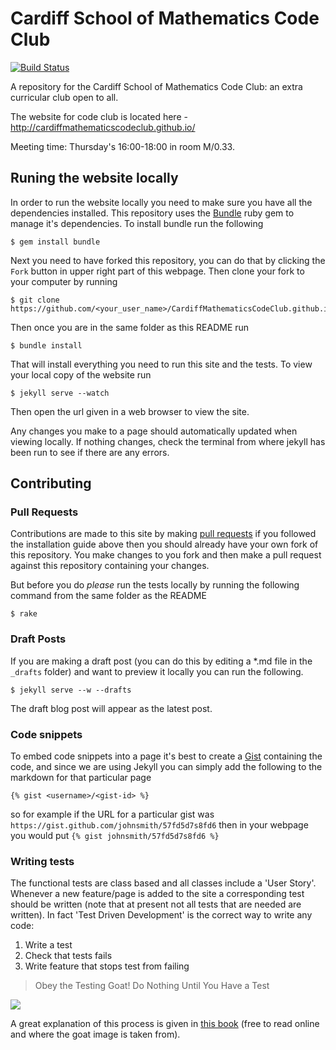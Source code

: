 # Cardiff School of Mathematics Code Club
[![Build Status](https://travis-ci.org/CardiffMathematicsCodeClub/CardiffMathematicsCodeClub.github.io.svg?branch=master)](https://travis-ci.org/CardiffMathematicsCodeClub/CardiffMathematicsCodeClub.github.io)

A repository for the Cardiff School of Mathematics Code Club: an extra curricular club open to all.

The website for code club is located here - http://cardiffmathematicscodeclub.github.io/

Meeting time: Thursday's 16:00-18:00 in room M/0.33.

## Runing the website locally

In order to run the website locally you need to make sure you have all the dependencies installed. This repository
uses the [Bundle](http://bundler.io/) ruby gem to manage it's dependencies. To install bundle run the following

```
$ gem install bundle
```

Next you need to have forked this repository, you can do that by clicking the `Fork` button in upper right part
of this webpage. Then clone your fork to your computer by running

```
$ git clone https://github.com/<your_user_name>/CardiffMathematicsCodeClub.github.io
```

Then once you are in the same folder as this README run

```
$ bundle install
```

That will install everything you need to run this site and the tests. To view your local copy of the website run

```
$ jekyll serve --watch
```

Then open the url given in a web browser to view the site.

Any changes you make to a page should automatically updated when viewing locally. If nothing changes, check the terminal from where jekyll has been run to see if there are any errors.

## Contributing

### Pull Requests

Contributions are made to this site by making [pull requests](https://help.github.com/articles/using-pull-requests/)
if you followed the installation guide above then you should already have your own fork of this repository. You make
changes to you fork and then make a pull request against this repository containing your changes.

But before you do *please* run the tests locally by running the following command from the same folder as the README
```
$ rake
```
### Draft Posts

If you are making a draft post (you can do this by editing a \*.md file in the `_drafts` folder)
and want to preview it locally you can run the following.

```
$ jekyll serve --w --drafts
```

The draft blog post will appear as the latest post.

### Code snippets

To embed code snippets into a page it's best to create a [Gist](https://gist.github.com) containing
the code, and since we are using Jekyll you can simply add the following to the markdown for that particular
page

```
{% gist <username>/<gist-id> %}
```
so for example if the URL for a particular gist was ```https://gist.github.com/johnsmith/57fd5d7s8fd6``` then
in your webpage you would put ```{% gist johnsmith/57fd5d7s8fd6 %} ```  

### Writing tests

The functional tests are class based and all classes include a 'User Story'.
Whenever a new feature/page is added to the site a corresponding test should be written (note that at present not all tests that are needed are written).
In fact 'Test Driven Development' is the correct way to write any code:

1. Write a test
2. Check that tests fails
3. Write feature that stops test from failing

> Obey the Testing Goat! Do Nothing Until You Have a Test

![](http://orm-chimera-prod.s3.amazonaws.com/1234000000754/images/twdp_0101.png)

A great explanation of this process is given in [this book](http://chimera.labs.oreilly.com/books/1234000000754/ch01.html) (free to read online and where the goat image is taken from).
